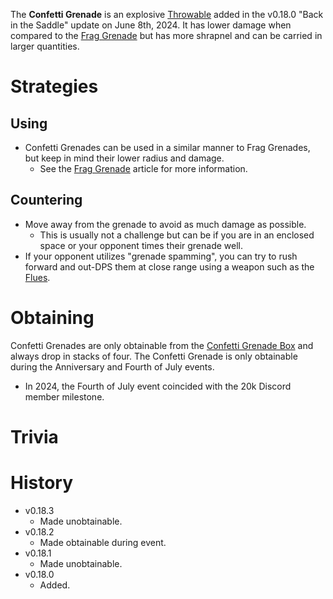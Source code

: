 <Stub/>
<Event/>

The **Confetti Grenade** is an explosive [Throwable](/throwables) added in the v0.18.0 "Back in the Saddle" update on June 8th, 2024. It has lower damage when compared to the [Frag Grenade](/throwables/frag_grenade) but has more shrapnel and can be carried in larger quantities.

# Strategies
## Using
- Confetti Grenades can be used in a similar manner to Frag Grenades, but keep in mind their lower radius and damage. 
  - See the [Frag Grenade](/throwables/frag_grenade) article for more information.

## Countering
- Move away from the grenade to avoid as much damage as possible.
  - This is usually not a challenge but can be if you are in an enclosed space or your opponent times their grenade well.
- If your opponent utilizes "grenade spamming", you can try to rush forward and out-DPS them at close range using a weapon such as the [Flues](/weapons/guns/flues).

# Obtaining
Confetti Grenades are only obtainable from the [Confetti Grenade Box](/obstacles/confetti_grenade_box) and always drop in stacks of four. The Confetti Grenade is only obtainable during the Anniversary and Fourth of July events.
  - In 2024, the Fourth of July event coincided with the 20k Discord member milestone.

# Trivia

# History

- v0.18.3
  - Made unobtainable.
- v0.18.2
  - Made obtainable during event.
- v0.18.1
  - Made unobtainable.
- v0.18.0
  - Added.
